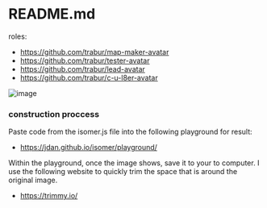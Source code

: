 README.md
========

roles:
- https://github.com/trabur/map-maker-avatar
- https://github.com/trabur/tester-avatar
- https://github.com/trabur/lead-avatar
- https://github.com/trabur/c-u-l8er-avatar

![image](https://raw.githubusercontent.com/trabur/map-maker-avatar/master/map-maker-avatar.png)

### construction proccess
Paste code from the isomer.js file into the following playground for result:
- https://jdan.github.io/isomer/playground/

Within the playground, once the image shows, save it to your to computer. I use the following website to quickly trim the space that is around the original image.
- https://trimmy.io/
